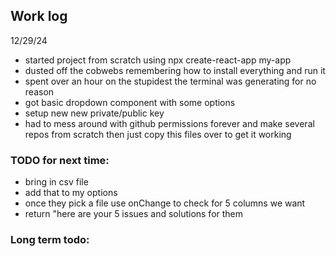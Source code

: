 ## Work log

12/29/24

- started project from scratch using npx create-react-app my-app
- dusted off the cobwebs remembering how to install everything and run it
- spent over an hour on the stupidest the terminal was generating for no reason
- got basic dropdown component with some options
- setup new new private/public key
- had to mess around with github permissions forever and make several repos from scratch then just copy this files over to get it working

### TODO for next time:

- bring in csv file
- add that to my options
- once they pick a file use onChange to check for 5 columns we want
- return "here are your 5 issues and solutions for them

### Long term todo:

